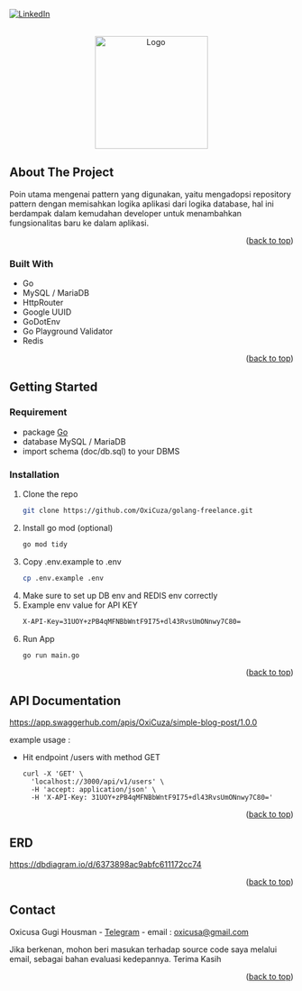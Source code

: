 <!-- PROJECT SHIELDS -->
[![LinkedIn][linkedin-shield]][linkedin-url]


<!-- PROJECT LOGO -->
<br />
<div align="center" id="readme-top">
  <a href="https://go.dev/">
    <img src="https://go.dev/blog/go-brand/Go-Logo/PNG/Go-Logo_LightBlue.png" alt="Logo" width="200" height="200">
  </a>
</div>



<!-- ABOUT THE PROJECT -->
## About The Project

Poin utama mengenai pattern yang digunakan, yaitu mengadopsi repository pattern
dengan memisahkan logika aplikasi dari logika database, hal ini berdampak dalam
kemudahan developer untuk menambahkan fungsionalitas baru ke dalam aplikasi.

<p align="right">(<a href="#readme-top">back to top</a>)</p>



### Built With

* Go
* MySQL / MariaDB
* HttpRouter
* Google UUID
* GoDotEnv
* Go Playground Validator
* Redis

<p align="right">(<a href="#readme-top">back to top</a>)</p>



<!-- GETTING STARTED -->
## Getting Started

### Requirement

* package [Go](https://go.dev/learn/)
* database MySQL / MariaDB
* import schema (doc/db.sql) to your DBMS

### Installation

1. Clone the repo
   ```sh
   git clone https://github.com/OxiCuza/golang-freelance.git
   ```
2. Install go mod (optional)
   ```sh
   go mod tidy
   ```
3. Copy .env.example to .env
   ```sh
   cp .env.example .env
   ```
4. Make sure to set up DB env and REDIS env correctly
5. Example env value for API KEY
   ```sh
   X-API-Key=31UOY+zPB4qMFNBbWntF9I75+dl43RvsUmONnwy7C80=
   ```
6. Run App
   ```sh
   go run main.go
   ```

<p align="right">(<a href="#readme-top">back to top</a>)</p>



<!-- API Documentation -->
## API Documentation

https://app.swaggerhub.com/apis/OxiCuza/simple-blog-post/1.0.0

example usage :
* Hit endpoint /users with method GET
   ```shell
   curl -X 'GET' \
     'localhost://3000/api/v1/users' \
     -H 'accept: application/json' \
     -H 'X-API-Key: 31UOY+zPB4qMFNBbWntF9I75+dl43RvsUmONnwy7C80='
   ```

<p align="right">(<a href="#readme-top">back to top</a>)</p>


<!-- API Documentation -->
## ERD
https://dbdiagram.io/d/6373898ac9abfc611172cc74

<p align="right">(<a href="#readme-top">back to top</a>)</p>


<!-- CONTACT -->
## Contact

Oxicusa Gugi Housman - [Telegram](https://t.me/OxiCuza) - email : oxicusa@gmail.com

<p>
    Jika berkenan, mohon beri masukan terhadap source code saya melalui email, sebagai bahan evaluasi kedepannya. Terima Kasih
</p>

<p align="right">(<a href="#readme-top">back to top</a>)</p>



<!-- MARKDOWN LINKS & IMAGES -->
[linkedin-shield]: https://img.shields.io/badge/-LinkedIn-black.svg?style=for-the-badge&logo=linkedin&colorB=555
[linkedin-url]: https://www.linkedin.com/in/oxicusa/
